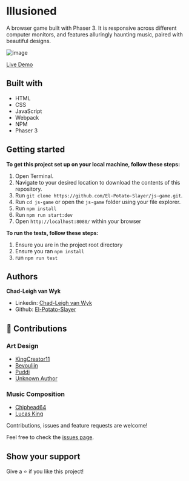 # Illusioned
A browser game built with Phaser 3. It is responsive across different computer monitors, and features alluringly haunting music, paired with beautiful designs.

![image](https://user-images.githubusercontent.com/43865875/116489526-7d41f480-a895-11eb-95e1-37daa017d72d.png)

[Live Demo](https://el-potato-slayer.github.io/js-game/dist/index.html)

## Built with
- HTML
- CSS
- JavaScript
- Webpack
- NPM
- Phaser 3

## Getting started

**To get this project set up on your local machine, follow these steps:**

1. Open Terminal.
2. Navigate to your desired location to download the contents of this repository.
3. Run `git clone https://github.com/El-Potato-Slayer/js-game.git`.
4. Run `cd js-game` or open the `js-game` folder using your file explorer.
5. Run `npm install`
6. Run `npm run start:dev`
7. Open `http://localhost:8080/` within your browser

**To run the tests, follow these steps:**
1. Ensure you are in the project root directory
2. Ensure you ran `npm install`
3. run `npm run test`

## Authors

**Chad-Leigh van Wyk**
- Linkedin: [Chad-Leigh van Wyk](https://www.linkedin.com/in/chad-leigh-van-wyk/ )
- Github: [El-Potato-Slayer](https://github.com/El-Potato-Slayer)


## 🤝 Contributions

### Art Design
- [KingCreator11](https://opengameart.org/users/kingcreator11)
- [Bevouliin](https://bevouliin.com/)
- [Puddi](https://assetstore.unity.com/publishers/28577)
- [Unknown Author](https://craftpix.net/freebies/free-halloween-2d-game-backgrounds/)
### Music Composition
- [Chiphead64](https://chiphead64.itch.io/)
- [Lucas King](https://www.youtube.com/channel/UCq52MbjRULLbjRPvxM7FwZg)

Contributions, issues and feature requests are welcome!

Feel free to check the [issues page](https://github.com/El-Potato-Slayer/js-game/issues).


## Show your support

Give a ⭐️ if you like this project!

